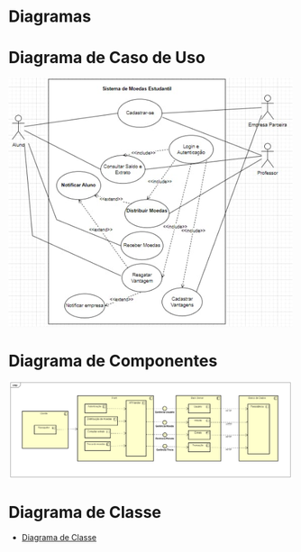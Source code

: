 # Diagramas

# Diagrama de Caso de Uso

<p align="center">
  <img src="../Sprint01/imagens/Diagrama de Caso de uso.jpeg" alt="Diagrama de Sequência" width="600">
</p>


# Diagrama de Componentes

<p align="center">
  <img src="../Sprint01/imagens/diagrama_componente_moeda.png" alt="Diagrama de Sequência" width="600">
</p>


# Diagrama de Classe

- [Diagrama de Classe](../Sprint01/Classe%20UML.pdf)
